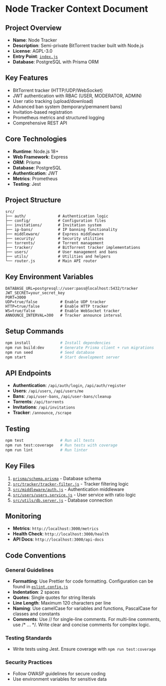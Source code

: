 
# Node Tracker Context Document

## Project Overview
- **Name**: Node Tracker
- **Description**: Semi-private BitTorrent tracker built with Node.js
- **License**: AGPL-3.0
- **Entry Point**: [`index.js`](index.js:1)
- **Database**: PostgreSQL with Prisma ORM

## Key Features
- BitTorrent tracker (HTTP/UDP/WebSocket)
- JWT authentication with RBAC (USER, MODERATOR, ADMIN)
- User ratio tracking (upload/download)
- Advanced ban system (temporary/permanent bans)
- Invitation-based registration
- Prometheus metrics and structured logging
- Comprehensive REST API

## Core Technologies
- **Runtime**: Node.js 18+
- **Web Framework**: Express
- **ORM**: Prisma
- **Database**: PostgreSQL
- **Authentication**: JWT
- **Metrics**: Prometheus
- **Testing**: Jest

## Project Structure
```
src/
├── auth/              # Authentication logic
├── config/            # Configuration files
├── invitations/       # Invitation system
├── ip-bans/           # IP banning functionality
├── middleware/        # Express middleware
├── security/          # Security utilities
├── torrents/          # Torrent management
├── tracker/           # BitTorrent tracker implementations
├── users/             # User management and bans
├── utils/             # Utilities and helpers
└── router.js          # Main API router
```

## Key Environment Variables
```env
DATABASE_URL=postgresql://user:pass@localhost:5432/tracker
JWT_SECRET=your_secret_key
PORT=3000
UDP=true/false          # Enable UDP tracker
HTTP=true/false         # Enable HTTP tracker
WS=true/false           # Enable WebSocket tracker
ANNOUNCE_INTERVAL=300   # Tracker announce interval
```

## Setup Commands
```bash
npm install             # Install dependencies
npm run build:dev       # Generate Prisma client + run migrations
npm run seed            # Seed database
npm start               # Start development server
```

## API Endpoints
- **Authentication**: `/api/auth/login`, `/api/auth/register`
- **Users**: `/api/users`, `/api/users/me`
- **Bans**: `/api/user-bans`, `/api/user-bans/cleanup`
- **Torrents**: `/api/torrents`
- **Invitations**: `/api/invitations`
- **Tracker**: `/announce`, `/scrape`

## Testing
```bash
npm test                # Run all tests
npm run test:coverage   # Run tests with coverage
npm run lint            # Run linter
```

## Key Files
1. [`prisma/schema.prisma`](prisma/schema.prisma) - Database schema
2. [`src/tracker/tracker-filter.js`](src/tracker/tracker-filter.js) - Tracker filtering logic
3. [`src/middleware/auth.js`](src/middleware/auth.js) - Authentication middleware
4. [`src/users/users.service.js`](src/users/users.service.js) - User service with ratio logic
5. [`src/utils/db.server.js`](src/utils/db.server.js) - Database connection

## Monitoring
- **Metrics**: `http://localhost:3000/metrics`
- **Health Check**: `http://localhost:3000/health`
- **API Docs**: `http://localhost:3000/api-docs`
## Code Conventions

### General Guidelines
- **Formatting**: Use Prettier for code formatting. Configuration can be found in [`eslint.config.js`](eslint.config.js:1)
- **Indentation**: 2 spaces
- **Quotes**: Single quotes for string literals
- **Line Length**: Maximum 120 characters per line
- **Naming**: Use camelCase for variables and functions, PascalCase for classes and constants
- **Comments**: Use // for single-line comments. For multi-line comments, use /* ... */. Write clear and concise comments for complex logic.

### Testing Standards
- Write tests using Jest. Ensure coverage with `npm run test:coverage`

### Security Practices
- Follow OWASP guidelines for secure coding
- Use environment variables for sensitive data